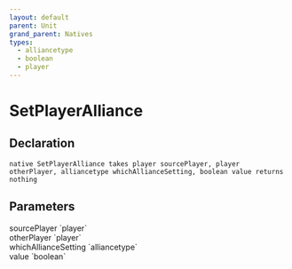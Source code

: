 ```yaml
---
layout: default
parent: Unit
grand_parent: Natives
types:
  - alliancetype
  - boolean
  - player
---
```


# SetPlayerAlliance

## Declaration

```
native SetPlayerAlliance takes player sourcePlayer, player otherPlayer, alliancetype whichAllianceSetting, boolean value returns nothing
```

## Parameters
<dl>
  <dt>sourcePlayer `player`</dt>
  <dd></dd>

  <dt>otherPlayer `player`</dt>
  <dd></dd>

  <dt>whichAllianceSetting `alliancetype`</dt>
  <dd></dd>

  <dt>value `boolean`</dt>
  <dd></dd>
</dl>